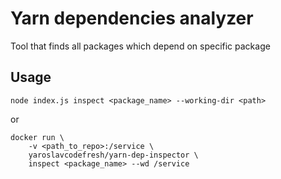 # Yarn dependencies analyzer

Tool that finds all packages which depend on specific package

## Usage

```
node index.js inspect <package_name> --working-dir <path>
```

or 

```
docker run \
    -v <path_to_repo>:/service \
    yaroslavcodefresh/yarn-dep-inspector \
    inspect <package_name> --wd /service
```

